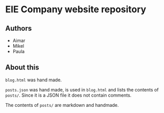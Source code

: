 # EIE Company website repository

## Authors
- Aimar
- Mikel
- Paula

## About this 
`blog.html` was hand made.

`posts.json` was hand made, is used in `blog.html` and lists the contents of `posts/`. Since it is a JSON file it does not contain comments.

The contents of `posts/` are markdown and handmade.
